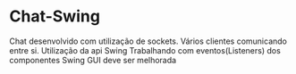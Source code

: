 # Chat-Swing
Chat desenvolvido com utilização de sockets.
Vários clientes comunicando entre si.
Utilização da api Swing
Trabalhando com eventos(Listeners) dos componentes Swing
GUI deve ser melhorada
